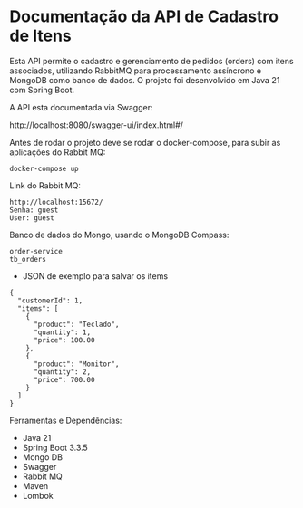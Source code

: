 # Documentação da API de Cadastro de Itens
Esta API permite o cadastro e gerenciamento de pedidos (orders) com itens associados, utilizando RabbitMQ para processamento assíncrono e MongoDB como banco de dados. O projeto foi desenvolvido em Java 21 com Spring Boot.

A API esta documentada via Swagger:

http://localhost:8080/swagger-ui/index.html#/

Antes de rodar o projeto deve se rodar o docker-compose, para subir as aplicações do Rabbit MQ:

```
docker-compose up
```

Link do Rabbit MQ:

```
http://localhost:15672/
Senha: guest
User: guest
```

Banco de dados do Mongo, usando o MongoDB Compass:

```
order-service
tb_orders
```

* JSON de exemplo para salvar os items

```
{
  "customerId": 1,
  "items": [
    {
      "product": "Teclado",
      "quantity": 1,
      "price": 100.00
    },
    {
      "product": "Monitor",
      "quantity": 2,
      "price": 700.00
    }
  ]
}
```

Ferramentas e Dependências:

* Java 21
* Spring Boot 3.3.5
* Mongo DB
* Swagger
* Rabbit MQ
* Maven 
* Lombok